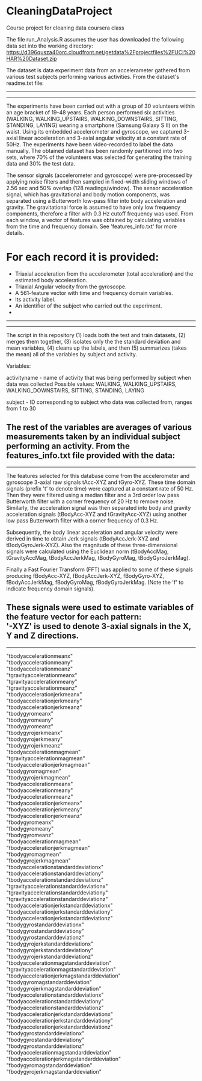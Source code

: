 # CleaningDataProject
Course project for cleaning data coursera class


The file run_Analysis.R assumes the user has downloaded the following data set into the working directory:
https://d396qusza40orc.cloudfront.net/getdata%2Fprojectfiles%2FUCI%20HAR%20Dataset.zip 

The dataset is data experiment data from an accelerameter gathered from various test subjects performing various activities. From the dataset's readme.txt file:

---------------------------------------------------------------------------------------
---------------------------------------------------------------------------------------

The experiments have been carried out with a group of 30 volunteers within an age bracket of 19-48 years. Each person performed six activities (WALKING, WALKING_UPSTAIRS, WALKING_DOWNSTAIRS, SITTING, STANDING, LAYING) wearing a smartphone (Samsung Galaxy S II) on the waist. Using its embedded accelerometer and gyroscope, we captured 3-axial linear acceleration and 3-axial angular velocity at a constant rate of 50Hz. The experiments have been video-recorded to label the data manually. The obtained dataset has been randomly partitioned into two sets, where 70% of the volunteers was selected for generating the training data and 30% the test data. 

The sensor signals (accelerometer and gyroscope) were pre-processed by applying noise filters and then sampled in fixed-width sliding windows of 2.56 sec and 50% overlap (128 readings/window). The sensor acceleration signal, which has gravitational and body motion components, was separated using a Butterworth low-pass filter into body acceleration and gravity. The gravitational force is assumed to have only low frequency components, therefore a filter with 0.3 Hz cutoff frequency was used. From each window, a vector of features was obtained by calculating variables from the time and frequency domain. See 'features_info.txt' for more details. 

For each record it is provided:
======================================

- Triaxial acceleration from the accelerometer (total acceleration) and the estimated body acceleration.
- Triaxial Angular velocity from the gyroscope. 
- A 561-feature vector with time and frequency domain variables. 
- Its activity label. 
- An identifier of the subject who carried out the experiment.
- 

---------------------------------------------------------------------------------------
---------------------------------------------------------------------------------------


The script in this repository (1) loads both the test and train datasets, (2) merges them together, (3) isolates only the the standard deviation and mean variables, (4) cleans up the labels, and then (5) summarizes (takes the mean) all of the variables by subject and activity.

Variables:

activityname - name of activity that was being performed by subject when data was collected
  Possible values: WALKING, WALKING_UPSTAIRS, WALKING_DOWNSTAIRS, SITTING, STANDING, LAYING

subject - ID corresponding to subject who data was collected from, ranges from 1 to 30


The rest of the variables are averages of various measurements taken by an individual subject performing an activity.  From the features_info.txt file provided with the data:
---------------------------------------------------------------------------------------
---------------------------------------------------------------------------------------
The features selected for this database come from the accelerometer and gyroscope 3-axial raw signals tAcc-XYZ and tGyro-XYZ. These time domain signals (prefix 't' to denote time) were captured at a constant rate of 50 Hz. Then they were filtered using a median filter and a 3rd order low pass Butterworth filter with a corner frequency of 20 Hz to remove noise. Similarly, the acceleration signal was then separated into body and gravity acceleration signals (tBodyAcc-XYZ and tGravityAcc-XYZ) using another low pass Butterworth filter with a corner frequency of 0.3 Hz. 

Subsequently, the body linear acceleration and angular velocity were derived in time to obtain Jerk signals (tBodyAccJerk-XYZ and tBodyGyroJerk-XYZ). Also the magnitude of these three-dimensional signals were calculated using the Euclidean norm (tBodyAccMag, tGravityAccMag, tBodyAccJerkMag, tBodyGyroMag, tBodyGyroJerkMag). 

Finally a Fast Fourier Transform (FFT) was applied to some of these signals producing fBodyAcc-XYZ, fBodyAccJerk-XYZ, fBodyGyro-XYZ, fBodyAccJerkMag, fBodyGyroMag, fBodyGyroJerkMag. (Note the 'f' to indicate frequency domain signals). 

These signals were used to estimate variables of the feature vector for each pattern:  
'-XYZ' is used to denote 3-axial signals in the X, Y and Z directions.
---------------------------------------------------------------------------------------
---------------------------------------------------------------------------------------

"tbodyaccelerationmeanx"                    
"tbodyaccelerationmeany"                   
"tbodyaccelerationmeanz"                    
"tgravityaccelerationmeanx"                
"tgravityaccelerationmeany"                 
"tgravityaccelerationmeanz"                
"tbodyaccelerationjerkmeanx"                
"tbodyaccelerationjerkmeany"               
"tbodyaccelerationjerkmeanz"                
"tbodygyromeanx"                           
"tbodygyromeany"                            
"tbodygyromeanz"                           
"tbodygyrojerkmeanx"                        
"tbodygyrojerkmeany"                       
"tbodygyrojerkmeanz"                        
"tbodyaccelerationmagmean"                 
"tgravityaccelerationmagmean"               
"tbodyaccelerationjerkmagmean"             
"tbodygyromagmean"                          
"tbodygyrojerkmagmean"                     
"fbodyaccelerationmeanx"                    
"fbodyaccelerationmeany"                   
"fbodyaccelerationmeanz"                    
"fbodyaccelerationjerkmeanx"               
"fbodyaccelerationjerkmeany"                
"fbodyaccelerationjerkmeanz"               
"fbodygyromeanx"                            
"fbodygyromeany"                           
"fbodygyromeanz"                            
"fbodyaccelerationmagmean"                 
"fbodyaccelerationjerkmagmean"              
"fbodygyromagmean"                         
"fbodygyrojerkmagmean"                      
"tbodyaccelerationstandarddeviationx"      
"tbodyaccelerationstandarddeviationy"       
"tbodyaccelerationstandarddeviationz"      
"tgravityaccelerationstandarddeviationx"    
"tgravityaccelerationstandarddeviationy"   
"tgravityaccelerationstandarddeviationz"    
"tbodyaccelerationjerkstandarddeviationx"  
"tbodyaccelerationjerkstandarddeviationy"   
"tbodyaccelerationjerkstandarddeviationz"  
"tbodygyrostandarddeviationx"               
"tbodygyrostandarddeviationy"              
"tbodygyrostandarddeviationz"               
"tbodygyrojerkstandarddeviationx"          
"tbodygyrojerkstandarddeviationy"           
"tbodygyrojerkstandarddeviationz"          
"tbodyaccelerationmagstandarddeviation"     
"tgravityaccelerationmagstandarddeviation" 
"tbodyaccelerationjerkmagstandarddeviation" 
"tbodygyromagstandarddeviation"            
"tbodygyrojerkmagstandarddeviation"         
"fbodyaccelerationstandarddeviationx"      
"fbodyaccelerationstandarddeviationy"       
"fbodyaccelerationstandarddeviationz"      
"fbodyaccelerationjerkstandarddeviationx"   
"fbodyaccelerationjerkstandarddeviationy"  
"fbodyaccelerationjerkstandarddeviationz"   
"fbodygyrostandarddeviationx"              
"fbodygyrostandarddeviationy"               
"fbodygyrostandarddeviationz"              
"fbodyaccelerationmagstandarddeviation"     
"fbodyaccelerationjerkmagstandarddeviation"
"fbodygyromagstandarddeviation"             
"fbodygyrojerkmagstandarddeviation"   

